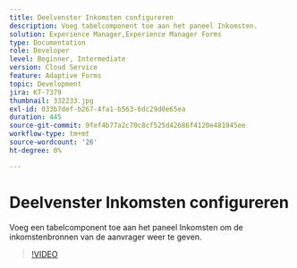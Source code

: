 ```yaml
---
title: Deelvenster Inkomsten configureren
description: Voeg tabelcomponent toe aan het paneel Inkomsten.
solution: Experience Manager,Experience Manager Forms
type: Documentation
role: Developer
level: Beginner, Intermediate
version: Cloud Service
feature: Adaptive Forms
topic: Development
jira: KT-7379
thumbnail: 332233.jpg
exl-id: 033b7def-b267-4fa1-b563-6dc29d0e65ea
duration: 445
source-git-commit: 9fef4b77a2c70c8cf525d42686f4120e481945ee
workflow-type: tm+mt
source-wordcount: '26'
ht-degree: 0%

---
```


# Deelvenster Inkomsten configureren

Voeg een tabelcomponent toe aan het paneel Inkomsten om de inkomstenbronnen van de aanvrager weer te geven.

>[!VIDEO](https://video.tv.adobe.com/v/332233?quality=12&learn=on)
